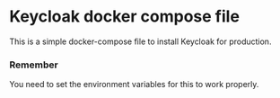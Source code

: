 # Keycloak docker compose file

This is a simple docker-compose file to install Keycloak for production.

### Remember

You need to set the environment variables for this to work properly.
